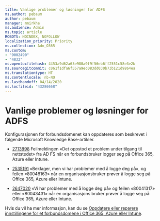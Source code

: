 ```yaml
---
title: Vanlige problemer og løsninger for ADFS
ms.author: pebaum
author: pebaum
manager: mnirkhe
ms.audience: Admin
ms.topic: article
ROBOTS: NOINDEX, NOFOLLOW
localization_priority: Priority
ms.collection: Adm_O365
ms.custom:
- "9002490"
- "4832"
ms.openlocfilehash: 4453a9d62a63e980a9f9f56eb6ff2551c58e3e2b
ms.sourcegitcommit: c061f1dfa6f557a9ec083dd030b73b121d9864ea
ms.translationtype: HT
ms.contentlocale: nb-NO
ms.lasthandoff: 04/14/2020
ms.locfileid: "43286668"
---
```

# <a name="common-issues-and-resolutions-for-adfs"></a>Vanlige problemer og løsninger for ADFS

Konfigurasjonen for forbundsdomenet kan oppdateres som beskrevet i følgende Microsoft Knowledge Base-artikler.

- [2713898](https://support.microsoft.com/help/2713898) Feilmeldingen «Det oppstod et problem under tilgang til nettstedet» fra AD FS når en forbundsbruker logger seg på Office 365, Azure eller Intune.

- [2535191](https://support.microsoft.com/help/2535191) «Beklager, men vi har problemer med å logge deg på», og feilen «80048163» når en organisasjonsbruker prøver å logge seg på Office 365, Azure eller Intune.

- [2647020](https://support.microsoft.com/help/2647020)   «Vi har problemer med å logge deg på» og feilen «80041317» eller «80043431» når en organisasjons bruker prøver å logge seg på Office 365, Azure eller Intune.

Hvis du vil ha mer informasjon, kan du se [Oppdatere eller reparere innstillingene for et forbundsdomene i Office 365, Azure eller Intune](https://docs.microsoft.com/nb-NO/office365/troubleshoot/active-directory/update-federated-domain-office-365).
